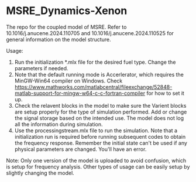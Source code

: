 # MSRE_Dynamics-Xenon
The repo for the coupled model of MSRE. Refer to 10.1016/j.anucene.2024.110705 and 10.1016/j.anucene.2024.110525 for general information on the model structure. 

Usage:
1. Run the initialization *.mlx file for the desired fuel type. Change the parameters if needed.
2. Note that the default running mode is Accerlerator, which requires the MinGW-Win64 compiler on Windows. Check https://www.mathworks.com/matlabcentral/fileexchange/52848-matlab-support-for-mingw-w64-c-c-fortran-compiler for how to set it up.
3. Check the relavent blocks in the model to make sure the Varient blocks are setup properly for the type of simulation performed. Add or change the signal storage based on the intended use. The model does not log all the information during simulation.
4. Use the processingstream.mlx file to run the simulation. Note that a initialization run is required before running subsequent codes to obtain the frequency response. Remember the initial state can't be used if any physical parameters are changed. You'll have an error.

Note:
Only one version of the model is uploaded to avoid confusion, which is setup for frequency analysis. Other types of usage can be easily setup by slightly changing the model.
